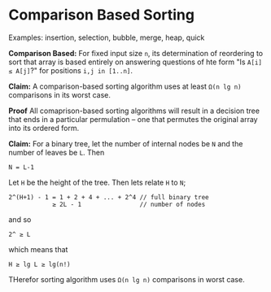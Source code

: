 # Comparison Based Sorting

Examples: insertion, selection, bubble, merge, heap, quick

**Comparison Based:** For fixed input size `n`, its determination of reordering to sort that array is based entirely on answering questions of hte form "Is `A[i] ≤ A[j]`?" for positions `i,j in [1..n]`.

**Claim:** A comparison-based sorting algorithm uses at least `Ω(n lg n)` comparisons in its worst case.

**Proof** All comaprison-based sorting algorithms will result in a decision tree that ends in a particular permulation – one that permutes the original array into its ordered form.

**Claim:** For a binary tree, let the number of internal nodes be `N` and the number of leaves be `L`. Then

    N = L-1

Let `H` be the height of the tree. Then lets relate `H` to `N`;

    2^(H+1) - 1 = 1 + 2 + 4 + ... + 2^4 // full binary tree
                ≥ 2L - 1                // number of nodes

and so

    2^ ≥ L

which means that

    H ≥ lg L ≥ lg(n!)

THerefor sorting algorithm uses `Ω(n lg n)` comparisons in worst case.